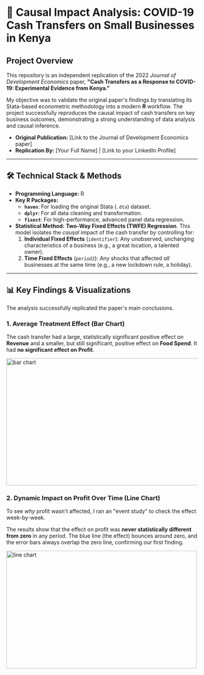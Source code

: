 # 🔬 Causal Impact Analysis: COVID-19 Cash Transfers on Small Businesses in Kenya

## Project Overview

This repository is an independent replication of the 2022 *Journal of Development Economics* paper, **"Cash Transfers as a Response to COVID-19: Experimental Evidence from Kenya."**

My objective was to validate the original paper's findings by translating its Stata-based econometric methodology into a modern **R** workflow. The project successfully reproduces the causal impact of cash transfers on key business outcomes, demonstrating a strong understanding of data analysis and causal inference.

* **Original Publication:** [Link to the Journal of Development Economics paper]
* **Replication By:** [Your Full Name] | [Link to your LinkedIn Profile]

---

## 🛠️ Technical Stack & Methods

* **Programming Language:** R
* **Key R Packages:**
    * **`haven`**: For loading the original Stata (`.dta`) dataset.
    * **`dplyr`**: For all data cleaning and transformation.
    * **`fixest`**: For high-performance, advanced panel data regression.
* **Statistical Method:** **Two-Way Fixed Effects (TWFE) Regression**. This model isolates the *causal* impact of the cash transfer by controlling for:
    1.  **Individual Fixed Effects** (`identifier`): Any unobserved, unchanging characteristics of a business (e.g., a great location, a talented owner).
    2.  **Time Fixed Effects** (`period2`): Any shocks that affected *all* businesses at the same time (e.g., a new lockdown rule, a holiday).

---

## 📊 Key Findings & Visualizations

The analysis successfully replicated the paper's main conclusions.

### 1. Average Treatment Effect (Bar Chart)

The cash transfer had a large, statistically significant positive effect on **Revenue** and a smaller, but still significant, positive effect on **Food Spend**. It had **no significant effect on Profit**.

<img width="565" height="335" alt="bar chart" src="https://github.com/user-attachments/assets/de30882c-8507-412b-b383-6ffd28be2992" />


### 2. Dynamic Impact on Profit Over Time (Line Chart)

To see *why* profit wasn't affected, I ran an "event study" to check the effect week-by-week.

The results show that the effect on profit was **never statistically different from zero** in any period. The blue line (the effect) bounces around zero, and the error bars always overlap the zero line, confirming our first finding.

<img width="501" height="310" alt="line chart" src="https://github.com/user-attachments/assets/65baaddd-5167-474c-9bbc-c68910ed416b" />



